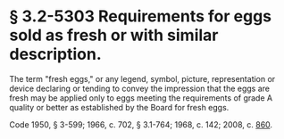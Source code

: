 # § 3.2-5303 Requirements for eggs sold as fresh or with similar description.

<p>The term "fresh eggs," or any legend, symbol, picture, representation or device declaring or tending to convey the impression that the eggs are fresh may be applied only to eggs meeting the requirements of grade A quality or better as established by the Board for fresh eggs.</p><p>Code 1950, § 3-599; 1966, c. 702, § 3.1-764; 1968, c. 142; 2008, c. <a href='http://lis.virginia.gov/cgi-bin/legp604.exe?081+ful+CHAP0860'>860</a>.</p>